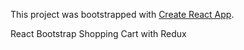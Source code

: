 This project was bootstrapped with [Create React App](https://github.com/facebook/create-react-app).


React Bootstrap Shopping Cart with Redux

[shopping_cart_piaic_bilaltahseen.surge.sh]:(http://shopping_cart_piaic_bilaltahseen.surge.sh/)
